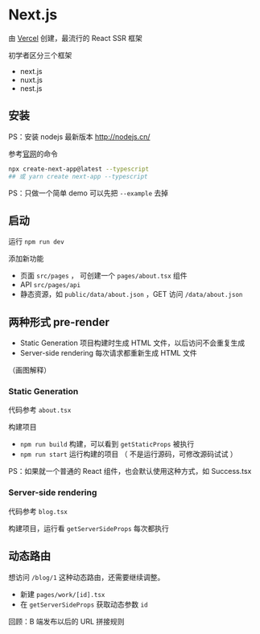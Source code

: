 # Next.js

由 [Vercel](https://vercel.com/) 创建，最流行的 React SSR 框架

初学者区分三个框架
- next.js
- nuxt.js
- nest.js

## 安装

PS：安装 nodejs 最新版本 http://nodejs.cn/

参考[官网](https://www.nextjs.cn/docs/getting-started)的命令 

```sh
npx create-next-app@latest --typescript
## 或 yarn create next-app --typescript
```

PS：只做一个简单 demo 可以先把 `--example` 去掉

## 启动

运行 `npm run dev`

添加新功能

- 页面 `src/pages` ， 可创建一个 `pages/about.tsx` 组件
- API `src/pages/api`
- 静态资源，如 `public/data/about.json` ，GET 访问 `/data/about.json`

## 两种形式 pre-render

- Static Generation 项目构建时生成 HTML 文件，以后访问不会重复生成
- Server-side rendering 每次请求都重新生成 HTML 文件

（画图解释）

### Static Generation

代码参考 `about.tsx`

构建项目
- `npm run build` 构建，可以看到 `getStaticProps` 被执行
- `npm run start` 运行构建的项目 （ 不是运行源码，可修改源码试试 ）

PS：如果就一个普通的 React 组件，也会默认使用这种方式，如 Success.tsx

### Server-side rendering

代码参考 `blog.tsx`

构建项目，运行看 `getServerSideProps` 每次都执行

## 动态路由

想访问 `/blog/1` 这种动态路由，还需要继续调整。

- 新建 `pages/work/[id].tsx`
- 在 `getServerSideProps` 获取动态参数 `id`

回顾：B 端发布以后的 URL 拼接规则
